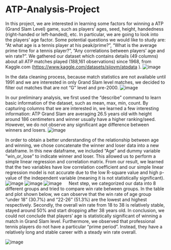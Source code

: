 # ATP-Analysis-Project

In this project, we are interested in learning some factors for winning a ATP (Grand Slam Level) game, such as players’ ages, seed, height, handedness (right-handed or left-handed), etc. In particular, we are going to look into the players’ age factor. Some potential questions we would like to study are: “At what age is a tennis player at his peak/prime?”, “What is the average prime time for a tennis player?”, “Any correlations between players’ age and win rate?”. We gathered our dataset which contains details (49 columns) about all ATP matches played  (188,161 observations) since 1968, from Kaggle.com (https://www.kaggle.com/datasets/sijovm/atpdata ). 
![image](https://github.com/Jecoc907/ATP-Analysis-Project/assets/71363412/0a739dd4-6593-4263-a565-9e48bc233a07)

In the data cleaning process, because match statistics are not available until 1991 and we are interested in only Grand Slam level matches, we decided to filter out matches that are not “G” level and pre-2000.
![image](https://github.com/Jecoc907/ATP-Analysis-Project/assets/71363412/5b677419-b225-4983-9367-a849f400a34d)

In our preliminary analysis, we first used the “describe” command to learn basic information of the dataset, such as mean, max, min, count. By capturing columns that we are interested in, we learned a few interesting information: ATP Grand Slam are averaging 26.5 years old with height around 186 centimeters and winner usually have a higher ranking/seed. However, we do not observe any significant age difference between winners and losers.
![image](https://github.com/Jecoc907/ATP-Analysis-Project/assets/71363412/0c52be65-2408-4996-b81c-83af8cfd2020)

In order to obtain a better understanding of the relationship between age and winning, we chose concatenate the winner and loser data into a new dataframe. In this new dataframe, we included “Age” and dummy variable “win_or_lose” to indicate winner and loser. This allowed us to perform a simple linear regression and correlation matrix. 
From our result, we learned that the two variables have low correlation coefficient and our simple linear regression model is not accurate due to the low R-square value and high p-value of the independent variable (meaning it is not statistically significant).
![image](https://github.com/Jecoc907/ATP-Analysis-Project/assets/71363412/81adee95-a76f-497b-a3a2-eda265e39c3a)
![image](https://github.com/Jecoc907/ATP-Analysis-Project/assets/71363412/2a3a6c1c-4298-4f21-b328-da12cbc9e21c)
![image](https://github.com/Jecoc907/ATP-Analysis-Project/assets/71363412/2254664f-f910-4654-97a3-b1a17491262c)
 
	Next step, we categorized our data into 8 different groups and tried to compare win rate between groups. In the table and plot shown below, we can observe that the win rate of age group “under 18” (30.7%) and “22-26” (51.3%) are the lowest and highest respectively. Secondly, the overall win rate from 18 to 38 is relatively stable, stayed around 50% and start dropping after 38 years old.
	In conclusion, we could not conclude that players’ age is statistically significant of winning a match in Grand Slam level. Furthermore, we observed that professional tennis players do not have a particular “prime period”. Instead, they have a relatively long and stable career with a steady win rate overall.

![image](https://github.com/Jecoc907/ATP-Analysis-Project/assets/71363412/690def13-28a5-4ac2-85a9-c059fb895f54)
